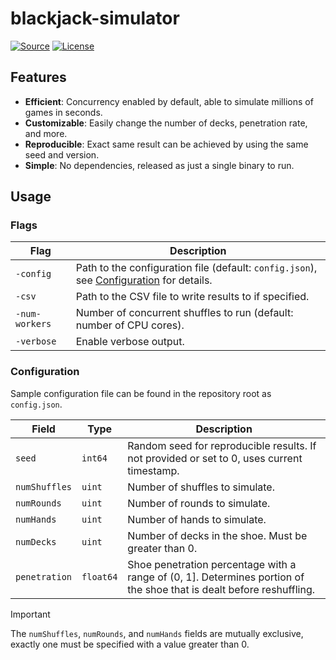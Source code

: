 # blackjack-simulator

[![Source](https://img.shields.io/badge/Source-GitHub-blue?logo=github)](https://github.com/jljl1337/blackjack-simulator)
[![License](https://img.shields.io/github/license/jljl1337/blackjack-simulator)](https://github.com/jljl1337/blackjack-simulator/blob/main/LICENSE)

## Features

- **Efficient**: Concurrency enabled by default, able to simulate millions of games in seconds.
- **Customizable**: Easily change the number of decks, penetration rate, and more.
- **Reproducible**: Exact same result can be achieved by using the same seed and version.
- **Simple**: No dependencies, released as just a single binary to run.

## Usage

### Flags

| Flag | Description |
| ---- | ----------- |
| `-config` | Path to the configuration file (default: `config.json`), see [Configuration](#configuration) for details. |
| `-csv` | Path to the CSV file to write results to if specified. |
| `-num-workers` | Number of concurrent shuffles to run (default: number of CPU cores). |
| `-verbose` | Enable verbose output. |

### Configuration

Sample configuration file can be found in the repository root as `config.json`.

| Field | Type | Description |
| ----- | ---- | ----------- |
| `seed` | `int64` | Random seed for reproducible results. If not provided or set to 0, uses current timestamp. |
| `numShuffles` | `uint` | Number of shuffles to simulate. |
| `numRounds` | `uint` | Number of rounds to simulate. |
| `numHands` | `uint` | Number of hands to simulate. |
| `numDecks` | `uint` | Number of decks in the shoe. Must be greater than 0. |
| `penetration` | `float64` | Shoe penetration percentage with a range of (0, 1]. Determines portion of the shoe that is dealt before reshuffling. |

> [!IMPORTANT]  
> The `numShuffles`, `numRounds`, and `numHands` fields are mutually exclusive, exactly one must be specified with a value greater than 0.